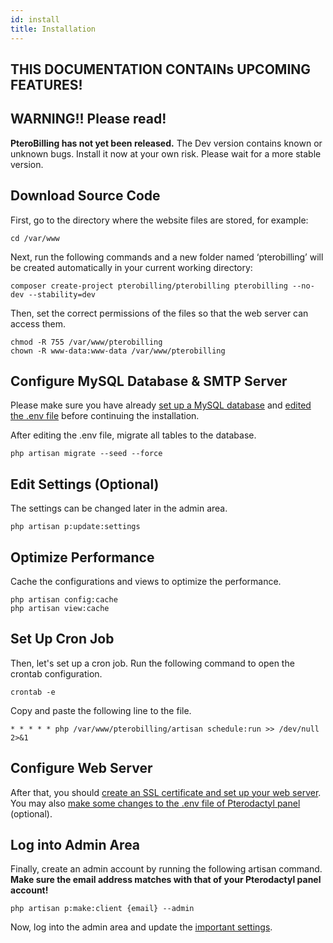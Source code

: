 ```yaml
---
id: install
title: Installation
---
```


## THIS DOCUMENTATION CONTAINs UPCOMING FEATURES!

## WARNING!! Please read!
**PteroBilling has not yet been released.** The Dev version contains known or unknown bugs. Install it now at your own risk. Please wait for a more stable version.

## Download Source Code
First, go to the directory where the website files are stored, for example:
```shell
cd /var/www
```

Next, run the following commands and a new folder named ‘pterobilling’ will be created automatically in your current working directory:
```shell
composer create-project pterobilling/pterobilling pterobilling --no-dev --stability=dev
```

Then, set the correct permissions of the files so that the web server can access them.
```shell
chmod -R 755 /var/www/pterobilling
chown -R www-data:www-data /var/www/pterobilling
```

## Configure MySQL Database & SMTP Server
Please make sure you have already [set up a MySQL database](mysql.md) and [edited the .env file](config.md) before continuing the installation.

After editing the .env file, migrate all tables to the database.
```shell
php artisan migrate --seed --force
```

## Edit Settings (Optional)
The settings can be changed later in the admin area.
```shell
php artisan p:update:settings
```

## Optimize Performance
Cache the configurations and views to optimize the performance.
```shell
php artisan config:cache
php artisan view:cache
```

## Set Up Cron Job
Then, let's set up a cron job. Run the following command to open the crontab configuration.
```shell
crontab -e
```

Copy and paste the following line to the file.
```shell
* * * * * php /var/www/pterobilling/artisan schedule:run >> /dev/null 2>&1
```

## Configure Web Server
After that, you should [create an SSL certificate and set up your web server](web_server_config.md). You may also [make some changes to the .env file of Pterodactyl panel](pterodactyl_config.md) (optional).

## Log into Admin Area
Finally, create an admin account by running the following artisan command. **Make sure the email address matches with that of your Pterodactyl panel account!**
```shell
php artisan p:make:client {email} --admin
```

Now, log into the admin area and update the [important settings](../admin/admin_area.md).
